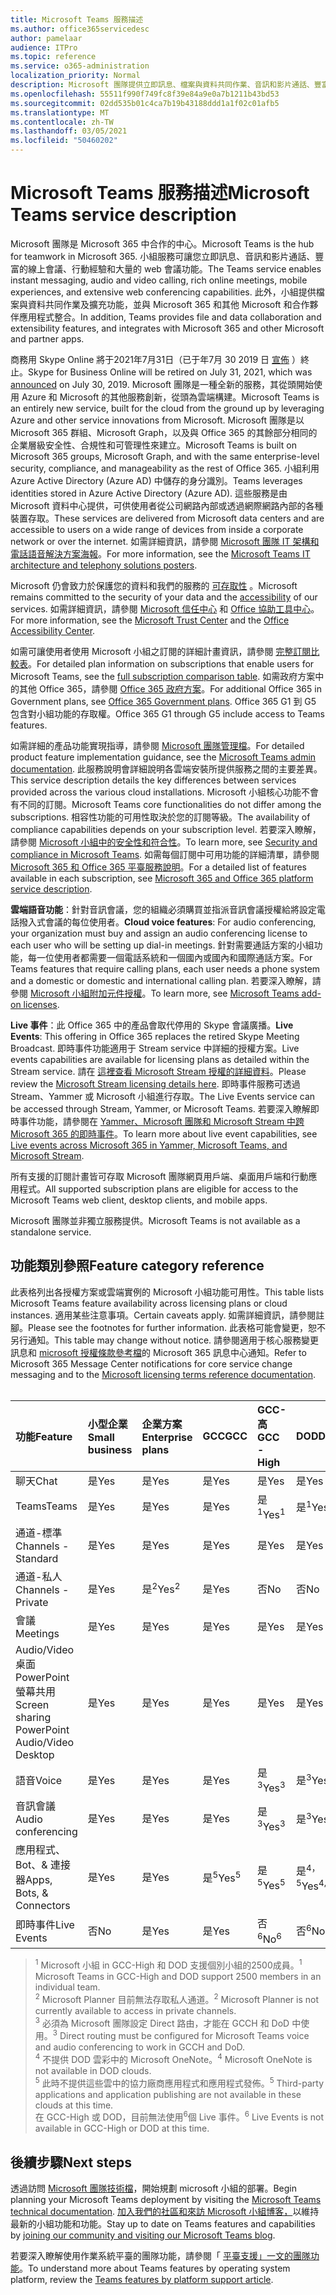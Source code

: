 ```yaml
---
title: Microsoft Teams 服務描述
ms.author: office365servicedesc
author: pamelaar
audience: ITPro
ms.topic: reference
ms.service: o365-administration
localization_priority: Normal
description: Microsoft 團隊提供立即訊息、檔案與資料共同作業、音訊和影片通話、豐富的線上會議、行動經驗和大量的 web 會議功能。
ms.openlocfilehash: 55511f990f749fc8f39e84a9e0a7b1211b43bd53
ms.sourcegitcommit: 02dd535b01c4ca7b19b43188ddd1a1f02c01afb5
ms.translationtype: MT
ms.contentlocale: zh-TW
ms.lasthandoff: 03/05/2021
ms.locfileid: "50460202"
---
```

# <a name="microsoft-teams-service-description"></a><span data-ttu-id="e4b6f-103">Microsoft Teams 服務描述</span><span class="sxs-lookup"><span data-stu-id="e4b6f-103">Microsoft Teams service description</span></span>

<span data-ttu-id="e4b6f-104">Microsoft 團隊是 Microsoft 365 中合作的中心。</span><span class="sxs-lookup"><span data-stu-id="e4b6f-104">Microsoft Teams is the hub for teamwork in Microsoft 365.</span></span> <span data-ttu-id="e4b6f-105">小組服務可讓您立即訊息、音訊和影片通話、豐富的線上會議、行動經驗和大量的 web 會議功能。</span><span class="sxs-lookup"><span data-stu-id="e4b6f-105">The Teams service enables instant messaging, audio and video calling, rich online meetings, mobile experiences, and extensive web conferencing capabilities.</span></span> <span data-ttu-id="e4b6f-106">此外，小組提供檔案與資料共同作業及擴充功能，並與 Microsoft 365 和其他 Microsoft 和合作夥伴應用程式整合。</span><span class="sxs-lookup"><span data-stu-id="e4b6f-106">In addition, Teams provides file and data collaboration and extensibility features, and integrates with Microsoft 365 and other Microsoft and partner apps.</span></span>

<span data-ttu-id="e4b6f-107">商務用 Skype Online 將于2021年7月31日（已于年7月 30 2019 日 [宣佈](https://techcommunity.microsoft.com/t5/Microsoft-Teams-Blog/Skype-for-Business-Online-to-Be-Retired-in-2021/ba-p/777833) ）終止。</span><span class="sxs-lookup"><span data-stu-id="e4b6f-107">Skype for Business Online will be retired on July 31, 2021, which was [announced](https://techcommunity.microsoft.com/t5/Microsoft-Teams-Blog/Skype-for-Business-Online-to-Be-Retired-in-2021/ba-p/777833) on July 30, 2019.</span></span> <span data-ttu-id="e4b6f-108">Microsoft 團隊是一種全新的服務，其從頭開始使用 Azure 和 Microsoft 的其他服務創新，從頭為雲端構建。</span><span class="sxs-lookup"><span data-stu-id="e4b6f-108">Microsoft Teams is an entirely new service, built for the cloud from the ground up by leveraging Azure and other service innovations from Microsoft.</span></span> <span data-ttu-id="e4b6f-109">Microsoft 團隊是以 Microsoft 365 群組、Microsoft Graph，以及與 Office 365 的其餘部分相同的企業層級安全性、合規性和可管理性來建立。</span><span class="sxs-lookup"><span data-stu-id="e4b6f-109">Microsoft Teams is built on Microsoft 365 groups, Microsoft Graph, and with the same enterprise-level security, compliance, and manageability as the rest of Office 365.</span></span> <span data-ttu-id="e4b6f-110">小組利用 Azure Active Directory (Azure AD) 中儲存的身分識別。</span><span class="sxs-lookup"><span data-stu-id="e4b6f-110">Teams leverages identities stored in Azure Active Directory (Azure AD).</span></span> <span data-ttu-id="e4b6f-111">這些服務是由 Microsoft 資料中心提供，可供使用者從公司網路內部或透過網際網路內部的各種裝置存取。</span><span class="sxs-lookup"><span data-stu-id="e4b6f-111">These services are delivered from Microsoft data centers and are accessible to users on a wide range of devices from inside a corporate network or over the internet.</span></span> <span data-ttu-id="e4b6f-112">如需詳細資訊，請參閱 [Microsoft 團隊 IT 架構和電話語音解決方案海報](https://docs.microsoft.com/microsoftteams/teams-architecture-solutions-posters)。</span><span class="sxs-lookup"><span data-stu-id="e4b6f-112">For more information, see the [Microsoft Teams IT architecture and telephony solutions posters](https://docs.microsoft.com/microsoftteams/teams-architecture-solutions-posters).</span></span>

<span data-ttu-id="e4b6f-113">Microsoft 仍會致力於保護您的資料和我們的服務的 [可存取性](https://www.microsoft.com/trust-center/compliance/accessibility) 。</span><span class="sxs-lookup"><span data-stu-id="e4b6f-113">Microsoft remains committed to the security of your data and the [accessibility](https://www.microsoft.com/trust-center/compliance/accessibility) of our services.</span></span> <span data-ttu-id="e4b6f-114">如需詳細資訊，請參閱 [Microsoft 信任中心](https://www.microsoft.com/trust-center) 和 [Office 協助工具中心](https://support.office.com/article/Office-Accessibility-Center-Resources-for-people-with-disabilities-ecab0fcf-d143-4fe8-a2ff-6cd596bddc6d)。</span><span class="sxs-lookup"><span data-stu-id="e4b6f-114">For more information, see the [Microsoft Trust Center](https://www.microsoft.com/trust-center) and the [Office Accessibility Center](https://support.office.com/article/Office-Accessibility-Center-Resources-for-people-with-disabilities-ecab0fcf-d143-4fe8-a2ff-6cd596bddc6d).</span></span>

<span data-ttu-id="e4b6f-115">如需可讓使用者使用 Microsoft 小組之訂閱的詳細計畫資訊，請參閱 [完整訂閱比較表](https://go.microsoft.com/fwlink/?linkid=2139145)。</span><span class="sxs-lookup"><span data-stu-id="e4b6f-115">For detailed plan information on subscriptions that enable users for Microsoft Teams, see the [full subscription comparison table](https://go.microsoft.com/fwlink/?linkid=2139145).</span></span> <span data-ttu-id="e4b6f-116">如需政府方案中的其他 Office 365，請參閱 [Office 365 政府方案](https://www.microsoft.com/microsoft-365/government/compare-office-365-government-plans)。</span><span class="sxs-lookup"><span data-stu-id="e4b6f-116">For additional Office 365 in Government plans, see [Office 365 Government plans](https://www.microsoft.com/microsoft-365/government/compare-office-365-government-plans).</span></span> <span data-ttu-id="e4b6f-117">Office 365 G1 到 G5 包含對小組功能的存取權。</span><span class="sxs-lookup"><span data-stu-id="e4b6f-117">Office 365 G1 through G5 include access to Teams features.</span></span>

<span data-ttu-id="e4b6f-118">如需詳細的產品功能實現指導，請參閱 [Microsoft 團隊管理檔](https://docs.microsoft.com/MicrosoftTeams)。</span><span class="sxs-lookup"><span data-stu-id="e4b6f-118">For detailed product feature implementation guidance, see the [Microsoft Teams admin documentation](https://docs.microsoft.com/MicrosoftTeams).</span></span> <span data-ttu-id="e4b6f-119">此服務說明會詳細說明各雲端安裝所提供服務之間的主要差異。</span><span class="sxs-lookup"><span data-stu-id="e4b6f-119">This service description details the key differences between services provided across the various cloud installations.</span></span> <span data-ttu-id="e4b6f-120">Microsoft 小組核心功能不會有不同的訂閱。</span><span class="sxs-lookup"><span data-stu-id="e4b6f-120">Microsoft Teams core functionalities do not differ among the subscriptions.</span></span> <span data-ttu-id="e4b6f-121">相容性功能的可用性取決於您的訂閱等級。</span><span class="sxs-lookup"><span data-stu-id="e4b6f-121">The availability of compliance capabilities depends on your subscription level.</span></span> <span data-ttu-id="e4b6f-122">若要深入瞭解，請參閱 [Microsoft 小組中的安全性和符合性](https://docs.microsoft.com/microsoftteams/security-compliance-overview)。</span><span class="sxs-lookup"><span data-stu-id="e4b6f-122">To learn more, see [Security and compliance in Microsoft Teams](https://docs.microsoft.com/microsoftteams/security-compliance-overview).</span></span> <span data-ttu-id="e4b6f-123">如需每個訂閱中可用功能的詳細清單，請參閱 [Microsoft 365 和 Office 365 平臺服務說明](https://docs.microsoft.com/office365/servicedescriptions/office-365-platform-service-description/office-365-platform-service-description)。</span><span class="sxs-lookup"><span data-stu-id="e4b6f-123">For a detailed list of features available in each subscription, see [Microsoft 365 and Office 365 platform service description](https://docs.microsoft.com/office365/servicedescriptions/office-365-platform-service-description/office-365-platform-service-description).</span></span>

<span data-ttu-id="e4b6f-124">**雲端語音功能**：針對音訊會議，您的組織必須購買並指派音訊會議授權給將設定電話撥入式會議的每位使用者。</span><span class="sxs-lookup"><span data-stu-id="e4b6f-124">**Cloud voice features**: For audio conferencing, your organization must buy and assign an audio conferencing license to each user who will be setting up dial-in meetings.</span></span> <span data-ttu-id="e4b6f-125">針對需要通話方案的小組功能，每一位使用者都需要一個電話系統和一個國內或國內和國際通話方案。</span><span class="sxs-lookup"><span data-stu-id="e4b6f-125">For Teams features that require calling plans, each user needs a phone system and a domestic or domestic and international calling plan.</span></span> <span data-ttu-id="e4b6f-126">若要深入瞭解，請參閱 [Microsoft 小組附加元件授權](https://docs.microsoft.com/microsoftteams/teams-add-on-licensing/microsoft-teams-add-on-licensing)。</span><span class="sxs-lookup"><span data-stu-id="e4b6f-126">To learn more, see [Microsoft Teams add-on licenses](https://docs.microsoft.com/microsoftteams/teams-add-on-licensing/microsoft-teams-add-on-licensing).</span></span>

<span data-ttu-id="e4b6f-127">**Live 事件**：此 Office 365 中的產品會取代停用的 Skype 會議廣播。</span><span class="sxs-lookup"><span data-stu-id="e4b6f-127">**Live Events**: This offering in Office 365 replaces the retired Skype Meeting Broadcast.</span></span> <span data-ttu-id="e4b6f-128">即時事件功能適用于 Stream service 中詳細的授權方案。</span><span class="sxs-lookup"><span data-stu-id="e4b6f-128">Live events capabilities are available for licensing plans as detailed within the Stream service.</span></span> <span data-ttu-id="e4b6f-129">請在 [這裡查看 Microsoft Stream 授權的詳細資料](https://docs.microsoft.com/stream/license-overview)。</span><span class="sxs-lookup"><span data-stu-id="e4b6f-129">Please review the [Microsoft Stream licensing details here](https://docs.microsoft.com/stream/license-overview).</span></span> <span data-ttu-id="e4b6f-130">即時事件服務可透過 Stream、Yammer 或 Microsoft 小組進行存取。</span><span class="sxs-lookup"><span data-stu-id="e4b6f-130">The Live Events service can be accessed through Stream, Yammer, or Microsoft Teams.</span></span> <span data-ttu-id="e4b6f-131">若要深入瞭解即時事件功能，請參閱在 [Yammer、Microsoft 團隊和 Microsoft Stream 中跨 Microsoft 365 的即時事件](https://docs.microsoft.com/stream/live-event-m365)。</span><span class="sxs-lookup"><span data-stu-id="e4b6f-131">To learn more about live event capabilities, see [Live events across Microsoft 365 in Yammer, Microsoft Teams, and Microsoft Stream](https://docs.microsoft.com/stream/live-event-m365).</span></span>

<span data-ttu-id="e4b6f-132">所有支援的訂閱計畫皆可存取 Microsoft 團隊網頁用戶端、桌面用戶端和行動應用程式。</span><span class="sxs-lookup"><span data-stu-id="e4b6f-132">All supported subscription plans are eligible for access to the Microsoft Teams web client, desktop clients, and mobile apps.</span></span>

<span data-ttu-id="e4b6f-133">Microsoft 團隊並非獨立服務提供。</span><span class="sxs-lookup"><span data-stu-id="e4b6f-133">Microsoft Teams is not available as a standalone service.</span></span>

## <a name="feature-category-reference"></a><span data-ttu-id="e4b6f-134">功能類別參照</span><span class="sxs-lookup"><span data-stu-id="e4b6f-134">Feature category reference</span></span>

<span data-ttu-id="e4b6f-135">此表格列出各授權方案或雲端實例的 Microsoft 小組功能可用性。</span><span class="sxs-lookup"><span data-stu-id="e4b6f-135">This table lists Microsoft Teams feature availability across licensing plans or cloud instances.</span></span> <span data-ttu-id="e4b6f-136">適用某些注意事項。</span><span class="sxs-lookup"><span data-stu-id="e4b6f-136">Certain caveats apply.</span></span> <span data-ttu-id="e4b6f-137">如需詳細資訊，請參閱註腳。</span><span class="sxs-lookup"><span data-stu-id="e4b6f-137">Please see the footnotes for further information.</span></span> <span data-ttu-id="e4b6f-138">此表格可能會變更，恕不另行通知。</span><span class="sxs-lookup"><span data-stu-id="e4b6f-138">This table may change without notice.</span></span> <span data-ttu-id="e4b6f-139">請參閱適用于核心服務變更訊息和 [microsoft 授權條款參考檔](https://www.microsoft.com/licensing/product-licensing/products)的 Microsoft 365 訊息中心通知。</span><span class="sxs-lookup"><span data-stu-id="e4b6f-139">Refer to Microsoft 365 Message Center notifications for core service change messaging and to the [Microsoft licensing terms reference documentation](https://www.microsoft.com/licensing/product-licensing/products).</span></span><br><br>

| <span data-ttu-id="e4b6f-140">功能</span><span class="sxs-lookup"><span data-stu-id="e4b6f-140">Feature</span></span> | <span data-ttu-id="e4b6f-141">小型企業</span><span class="sxs-lookup"><span data-stu-id="e4b6f-141">Small business</span></span> | <span data-ttu-id="e4b6f-142">企業方案</span><span class="sxs-lookup"><span data-stu-id="e4b6f-142">Enterprise plans</span></span> | <span data-ttu-id="e4b6f-143">GCC</span><span class="sxs-lookup"><span data-stu-id="e4b6f-143">GCC</span></span> | <span data-ttu-id="e4b6f-144">GCC-高</span><span class="sxs-lookup"><span data-stu-id="e4b6f-144">GCC - High</span></span> | <span data-ttu-id="e4b6f-145">DOD</span><span class="sxs-lookup"><span data-stu-id="e4b6f-145">DOD</span></span> | <span data-ttu-id="e4b6f-146">教育版</span><span class="sxs-lookup"><span data-stu-id="e4b6f-146">Education</span></span> |
|:-----|:-----|:-----|:-----|:-----|:-----|:-----|
|<span data-ttu-id="e4b6f-147">聊天</span><span class="sxs-lookup"><span data-stu-id="e4b6f-147">Chat</span></span>  <br/> |<span data-ttu-id="e4b6f-148">是</span><span class="sxs-lookup"><span data-stu-id="e4b6f-148">Yes</span></span>  <br/> |<span data-ttu-id="e4b6f-149">是</span><span class="sxs-lookup"><span data-stu-id="e4b6f-149">Yes</span></span>  <br/> |<span data-ttu-id="e4b6f-150">是</span><span class="sxs-lookup"><span data-stu-id="e4b6f-150">Yes</span></span>  <br/> |<span data-ttu-id="e4b6f-151">是</span><span class="sxs-lookup"><span data-stu-id="e4b6f-151">Yes</span></span>  <br/> |<span data-ttu-id="e4b6f-152">是</span><span class="sxs-lookup"><span data-stu-id="e4b6f-152">Yes</span></span>  <br/> |<span data-ttu-id="e4b6f-153">是</span><span class="sxs-lookup"><span data-stu-id="e4b6f-153">Yes</span></span>  <br/> |
|<span data-ttu-id="e4b6f-154">Teams</span><span class="sxs-lookup"><span data-stu-id="e4b6f-154">Teams</span></span>  <br/> |<span data-ttu-id="e4b6f-155">是</span><span class="sxs-lookup"><span data-stu-id="e4b6f-155">Yes</span></span> <br/> |<span data-ttu-id="e4b6f-156">是</span><span class="sxs-lookup"><span data-stu-id="e4b6f-156">Yes</span></span> <br/> |<span data-ttu-id="e4b6f-157">是</span><span class="sxs-lookup"><span data-stu-id="e4b6f-157">Yes</span></span> <br/> |<span data-ttu-id="e4b6f-158">是<sup>1</sup></span><span class="sxs-lookup"><span data-stu-id="e4b6f-158">Yes<sup>1</sup></span></span>  <br/> |<span data-ttu-id="e4b6f-159">是<sup>1</sup></span><span class="sxs-lookup"><span data-stu-id="e4b6f-159">Yes<sup>1</sup></span></span>  <br/> |<span data-ttu-id="e4b6f-160">是</span><span class="sxs-lookup"><span data-stu-id="e4b6f-160">Yes</span></span>  <br/> |
|<span data-ttu-id="e4b6f-161">通道-標準</span><span class="sxs-lookup"><span data-stu-id="e4b6f-161">Channels - Standard</span></span>  <br/> |<span data-ttu-id="e4b6f-162">是</span><span class="sxs-lookup"><span data-stu-id="e4b6f-162">Yes</span></span>  <br/> |<span data-ttu-id="e4b6f-163">是</span><span class="sxs-lookup"><span data-stu-id="e4b6f-163">Yes</span></span>  <br/> |<span data-ttu-id="e4b6f-164">是</span><span class="sxs-lookup"><span data-stu-id="e4b6f-164">Yes</span></span>  <br/> |<span data-ttu-id="e4b6f-165">是</span><span class="sxs-lookup"><span data-stu-id="e4b6f-165">Yes</span></span>  <br/> |<span data-ttu-id="e4b6f-166">是</span><span class="sxs-lookup"><span data-stu-id="e4b6f-166">Yes</span></span>  <br/> |<span data-ttu-id="e4b6f-167">是</span><span class="sxs-lookup"><span data-stu-id="e4b6f-167">Yes</span></span>  <br/> |
|<span data-ttu-id="e4b6f-168">通道-私人</span><span class="sxs-lookup"><span data-stu-id="e4b6f-168">Channels - Private</span></span>  <br/> |<span data-ttu-id="e4b6f-169">是</span><span class="sxs-lookup"><span data-stu-id="e4b6f-169">Yes</span></span>  <br/> |<span data-ttu-id="e4b6f-170">是<sup>2</sup></span><span class="sxs-lookup"><span data-stu-id="e4b6f-170">Yes<sup>2</sup></span></span>  <br/> |<span data-ttu-id="e4b6f-171">是</span><span class="sxs-lookup"><span data-stu-id="e4b6f-171">Yes</span></span> <br/> |<span data-ttu-id="e4b6f-172">否</span><span class="sxs-lookup"><span data-stu-id="e4b6f-172">No</span></span>  <br/> |<span data-ttu-id="e4b6f-173">否</span><span class="sxs-lookup"><span data-stu-id="e4b6f-173">No</span></span> <br/> |<span data-ttu-id="e4b6f-174">是</span><span class="sxs-lookup"><span data-stu-id="e4b6f-174">Yes</span></span>  <br/> |
|<span data-ttu-id="e4b6f-175">會議</span><span class="sxs-lookup"><span data-stu-id="e4b6f-175">Meetings</span></span>  <br/> |<span data-ttu-id="e4b6f-176">是</span><span class="sxs-lookup"><span data-stu-id="e4b6f-176">Yes</span></span>  <br/> |<span data-ttu-id="e4b6f-177">是</span><span class="sxs-lookup"><span data-stu-id="e4b6f-177">Yes</span></span>  <br/> |<span data-ttu-id="e4b6f-178">是</span><span class="sxs-lookup"><span data-stu-id="e4b6f-178">Yes</span></span>  <br/> |<span data-ttu-id="e4b6f-179">是</span><span class="sxs-lookup"><span data-stu-id="e4b6f-179">Yes</span></span>  <br/> |<span data-ttu-id="e4b6f-180">是</span><span class="sxs-lookup"><span data-stu-id="e4b6f-180">Yes</span></span>  <br/> |<span data-ttu-id="e4b6f-181">是</span><span class="sxs-lookup"><span data-stu-id="e4b6f-181">Yes</span></span>  <br/> |
|<span data-ttu-id="e4b6f-182">Audio/Video 桌面 PowerPoint 螢幕共用</span><span class="sxs-lookup"><span data-stu-id="e4b6f-182">Screen sharing PowerPoint Audio/Video Desktop</span></span> <br/> |<span data-ttu-id="e4b6f-183">是</span><span class="sxs-lookup"><span data-stu-id="e4b6f-183">Yes</span></span>  <br/> |<span data-ttu-id="e4b6f-184">是</span><span class="sxs-lookup"><span data-stu-id="e4b6f-184">Yes</span></span>  <br/> |<span data-ttu-id="e4b6f-185">是</span><span class="sxs-lookup"><span data-stu-id="e4b6f-185">Yes</span></span>  <br/> |<span data-ttu-id="e4b6f-186">是</span><span class="sxs-lookup"><span data-stu-id="e4b6f-186">Yes</span></span>  <br/> |<span data-ttu-id="e4b6f-187">是</span><span class="sxs-lookup"><span data-stu-id="e4b6f-187">Yes</span></span>  <br/> |<span data-ttu-id="e4b6f-188">是</span><span class="sxs-lookup"><span data-stu-id="e4b6f-188">Yes</span></span>  <br/> |
|<span data-ttu-id="e4b6f-189">語音</span><span class="sxs-lookup"><span data-stu-id="e4b6f-189">Voice</span></span>  <br/> |<span data-ttu-id="e4b6f-190">是</span><span class="sxs-lookup"><span data-stu-id="e4b6f-190">Yes</span></span>  <br/> |<span data-ttu-id="e4b6f-191">是</span><span class="sxs-lookup"><span data-stu-id="e4b6f-191">Yes</span></span>  <br/> |<span data-ttu-id="e4b6f-192">是</span><span class="sxs-lookup"><span data-stu-id="e4b6f-192">Yes</span></span>  <br/> |<span data-ttu-id="e4b6f-193">是<sup>3</sup></span><span class="sxs-lookup"><span data-stu-id="e4b6f-193">Yes<sup>3</sup></span></span>  <br/> |<span data-ttu-id="e4b6f-194">是<sup>3</sup></span><span class="sxs-lookup"><span data-stu-id="e4b6f-194">Yes<sup>3</sup></span></span>  <br/> |<span data-ttu-id="e4b6f-195">是</span><span class="sxs-lookup"><span data-stu-id="e4b6f-195">Yes</span></span>  <br/> |
|<span data-ttu-id="e4b6f-196">音訊會議</span><span class="sxs-lookup"><span data-stu-id="e4b6f-196">Audio conferencing</span></span>  <br/> |<span data-ttu-id="e4b6f-197">是</span><span class="sxs-lookup"><span data-stu-id="e4b6f-197">Yes</span></span>  <br/> |<span data-ttu-id="e4b6f-198">是</span><span class="sxs-lookup"><span data-stu-id="e4b6f-198">Yes</span></span>  <br/> |<span data-ttu-id="e4b6f-199">是</span><span class="sxs-lookup"><span data-stu-id="e4b6f-199">Yes</span></span>  <br/> |<span data-ttu-id="e4b6f-200">是<sup>3</sup></span><span class="sxs-lookup"><span data-stu-id="e4b6f-200">Yes<sup>3</sup></span></span>  <br/> |<span data-ttu-id="e4b6f-201">是<sup>3</sup></span><span class="sxs-lookup"><span data-stu-id="e4b6f-201">Yes<sup>3</sup></span></span>  <br/> |<span data-ttu-id="e4b6f-202">是</span><span class="sxs-lookup"><span data-stu-id="e4b6f-202">Yes</span></span>  <br/> |
|<span data-ttu-id="e4b6f-203">應用程式、Bot、& 連接器</span><span class="sxs-lookup"><span data-stu-id="e4b6f-203">Apps, Bots, & Connectors</span></span>  <br/> |<span data-ttu-id="e4b6f-204">是</span><span class="sxs-lookup"><span data-stu-id="e4b6f-204">Yes</span></span>  <br/> |<span data-ttu-id="e4b6f-205">是</span><span class="sxs-lookup"><span data-stu-id="e4b6f-205">Yes</span></span>  <br/> |<span data-ttu-id="e4b6f-206">是<sup>5</sup></span><span class="sxs-lookup"><span data-stu-id="e4b6f-206">Yes<sup>5</sup></span></span>  <br/> |<span data-ttu-id="e4b6f-207">是<sup>5</sup></span><span class="sxs-lookup"><span data-stu-id="e4b6f-207">Yes<sup>5</sup></span></span>  <br/> |<span data-ttu-id="e4b6f-208">是<sup>4，5</sup></span><span class="sxs-lookup"><span data-stu-id="e4b6f-208">Yes<sup>4,5</sup></span></span>  <br/> |<span data-ttu-id="e4b6f-209">是</span><span class="sxs-lookup"><span data-stu-id="e4b6f-209">Yes</span></span>  <br/> |
|<span data-ttu-id="e4b6f-210">即時事件</span><span class="sxs-lookup"><span data-stu-id="e4b6f-210">Live Events</span></span>  <br/> |<span data-ttu-id="e4b6f-211">否</span><span class="sxs-lookup"><span data-stu-id="e4b6f-211">No</span></span>  <br/> |<span data-ttu-id="e4b6f-212">是</span><span class="sxs-lookup"><span data-stu-id="e4b6f-212">Yes</span></span>  <br/> |<span data-ttu-id="e4b6f-213">是</span><span class="sxs-lookup"><span data-stu-id="e4b6f-213">Yes</span></span>  <br/> |<span data-ttu-id="e4b6f-214">否<sup>6</sup></span><span class="sxs-lookup"><span data-stu-id="e4b6f-214">No<sup>6</sup></span></span>  <br/> |<span data-ttu-id="e4b6f-215">否<sup>6</sup></span><span class="sxs-lookup"><span data-stu-id="e4b6f-215">No<sup>6</sup></span></span>  <br/> |<span data-ttu-id="e4b6f-216">是</span><span class="sxs-lookup"><span data-stu-id="e4b6f-216">Yes</span></span>  <br/> |

> <span data-ttu-id="e4b6f-217"><sup>1</sup>  Microsoft 小組 in GCC-High 和 DOD 支援個別小組的2500成員。</span><span class="sxs-lookup"><span data-stu-id="e4b6f-217"><sup>1</sup>  Microsoft Teams in GCC-High and DOD support 2500 members in an individual team.</span></span><br/>
> <span data-ttu-id="e4b6f-218"><sup>2</sup> Microsoft Planner 目前無法存取私人通道。</span><span class="sxs-lookup"><span data-stu-id="e4b6f-218"><sup>2</sup> Microsoft Planner is not currently available to access in private channels.</span></span><br/>
> <span data-ttu-id="e4b6f-219"><sup>3</sup> 必須為 Microsoft 團隊設定 Direct 路由，才能在 GCCH 和 DoD 中使用。</span><span class="sxs-lookup"><span data-stu-id="e4b6f-219"><sup>3</sup> Direct routing must be configured for Microsoft Teams voice and audio conferencing to work in GCCH and DoD.</span></span><br/>
> <span data-ttu-id="e4b6f-220"><sup>4</sup> 不提供 DOD 雲彩中的 Microsoft OneNote。</span><span class="sxs-lookup"><span data-stu-id="e4b6f-220"><sup>4</sup> Microsoft OneNote is not available in DOD clouds.</span></span><br/>
> <span data-ttu-id="e4b6f-221"><sup>5</sup> 此時不提供這些雲中的協力廠商應用程式和應用程式發佈。</span><span class="sxs-lookup"><span data-stu-id="e4b6f-221"><sup>5</sup> Third-party applications and application publishing are not available in these clouds at this time.</span></span><br/>
> <span data-ttu-id="e4b6f-222">在 GCC-High 或 DOD，目前無法使用<sup>6</sup>個 Live 事件。</span><span class="sxs-lookup"><span data-stu-id="e4b6f-222"><sup>6</sup> Live Events is not available in GCC-High or DOD at this time.</span></span><br/>

## <a name="next-steps"></a><span data-ttu-id="e4b6f-223">後續步驟</span><span class="sxs-lookup"><span data-stu-id="e4b6f-223">Next steps</span></span>

<span data-ttu-id="e4b6f-224">透過訪問 [Microsoft 團隊技術檔](https://aka.ms/SuccessWithTeams)，開始規劃 microsoft 小組的部署。</span><span class="sxs-lookup"><span data-stu-id="e4b6f-224">Begin planning your Microsoft Teams deployment by visiting the [Microsoft Teams technical documentation](https://aka.ms/SuccessWithTeams).</span></span> <span data-ttu-id="e4b6f-225">[加入我們的社區和來訪 Microsoft 小組博客，](https://aka.ms/TeamsBlog)以維持最新的小組功能和功能。</span><span class="sxs-lookup"><span data-stu-id="e4b6f-225">Stay up to date on Teams features and capabilities by [joining our community and visiting our Microsoft Teams blog](https://aka.ms/TeamsBlog).</span></span>

<span data-ttu-id="e4b6f-226">若要深入瞭解使用作業系統平臺的團隊功能，請參閱「 [平臺支援」一文的團隊功能](https://aka.ms/teamsfeaturesbyplatform)。</span><span class="sxs-lookup"><span data-stu-id="e4b6f-226">To understand more about Teams features by operating system platform, review the [Teams features by platform support article](https://aka.ms/teamsfeaturesbyplatform).</span></span>
